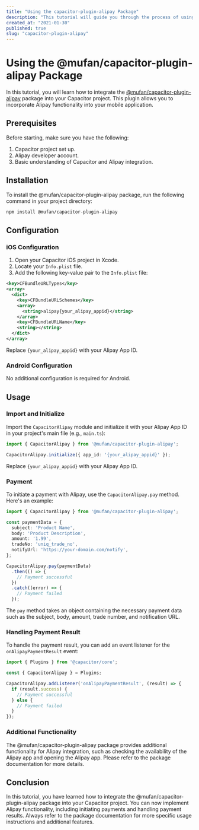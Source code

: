 ```yaml
---
title: "Using the capacitor-plugin-alipay Package"
description: "This tutorial will guide you through the process of using the @mufan/capacitor-plugin-alipay package in your Capacitor project."
created_at: "2021-01-30"
published: true
slug: "capacitor-plugin-alipay"
---
```


# Using the @mufan/capacitor-plugin-alipay Package

In this tutorial, you will learn how to integrate the [@mufan/capacitor-plugin-alipay](https://www.npmjs.com/package/@mufan/capacitor-plugin-alipay) package into your Capacitor project. This plugin allows you to incorporate Alipay functionality into your mobile application.

## Prerequisites

Before starting, make sure you have the following:

1. Capacitor project set up.
2. Alipay developer account.
3. Basic understanding of Capacitor and Alipay integration.

## Installation

To install the @mufan/capacitor-plugin-alipay package, run the following command in your project directory:

```bash
npm install @mufan/capacitor-plugin-alipay
```

## Configuration

### iOS Configuration

1. Open your Capacitor iOS project in Xcode.
2. Locate your `Info.plist` file.
3. Add the following key-value pair to the `Info.plist` file:

```xml
<key>CFBundleURLTypes</key>
<array>
  <dict>
    <key>CFBundleURLSchemes</key>
    <array>
      <string>alipay{your_alipay_appid}</string>
    </array>
    <key>CFBundleURLName</key>
    <string></string>
  </dict>
</array>
```

Replace `{your_alipay_appid}` with your Alipay App ID.

### Android Configuration

No additional configuration is required for Android.

## Usage

### Import and Initialize

Import the `CapacitorAlipay` module and initialize it with your Alipay App ID in your project's main file (e.g., `main.ts`):

```typescript
import { CapacitorAlipay } from '@mufan/capacitor-plugin-alipay';

CapacitorAlipay.initialize({ app_id: '{your_alipay_appid}' });
```

Replace `{your_alipay_appid}` with your Alipay App ID.

### Payment

To initiate a payment with Alipay, use the `CapacitorAlipay.pay` method. Here's an example:

```typescript
import { CapacitorAlipay } from '@mufan/capacitor-plugin-alipay';

const paymentData = {
  subject: 'Product Name',
  body: 'Product Description',
  amount: '1.99',
  tradeNo: 'uniq_trade_no',
  notifyUrl: 'https://your-domain.com/notify',
};

CapacitorAlipay.pay(paymentData)
  .then(() => {
    // Payment successful
  })
  .catch((error) => {
    // Payment failed
  });
```

The `pay` method takes an object containing the necessary payment data such as the subject, body, amount, trade number, and notification URL.

### Handling Payment Result

To handle the payment result, you can add an event listener for the `onAlipayPaymentResult` event:

```typescript
import { Plugins } from '@capacitor/core';

const { CapacitorAlipay } = Plugins;

CapacitorAlipay.addListener('onAlipayPaymentResult', (result) => {
  if (result.success) {
    // Payment successful
  } else {
    // Payment failed
  }
});
```

### Additional Functionality

The @mufan/capacitor-plugin-alipay package provides additional functionality for Alipay integration, such as checking the availability of the Alipay app and opening the Alipay app. Please refer to the package documentation for more details.

## Conclusion

In this tutorial, you have learned how to integrate the @mufan/capacitor-plugin-alipay package into your Capacitor project. You can now implement Alipay functionality, including initiating payments and handling payment results. Always refer to the package documentation for more specific usage instructions and additional features.